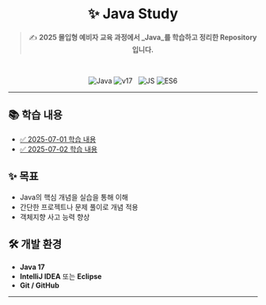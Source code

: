 <div align="center">

# ✨ Java Study

> ✍️ **2025 몰입형 예비자 교육 과정에서 _Java_를 학습하고 정리한 Repository입니다.**
<br>

![Java](https://img.shields.io/badge/Java-007396?style=for-the-badge&logo=Java&logoColor=white)
![v17](https://img.shields.io/badge/v17-000000?style=for-the-badge&logoColor=white) &nbsp;
![JS](https://img.shields.io/badge/JavaScript-F7DF1E?style=for-the-badge&logo=JavaScript&logoColor=black)
![ES6](https://img.shields.io/badge/ES6-000000?style=for-the-badge&logoColor=white)

</div>

---

## 📚 학습 내용

- [✅ 2025-07-01 학습 내용](https://github.com/Dotori0309/sm25java/blob/main/0701/0701.md)
- [✅ 2025-07-02 학습 내용](https://github.com/Dotori0309/sm25java/blob/main/0702/0702.md)

## ✨ 목표

- Java의 핵심 개념을 실습을 통해 이해
- 간단한 프로젝트나 문제 풀이로 개념 적용
- 객체지향 사고 능력 향상

## 🛠️ 개발 환경

- **Java 17**
- **IntelliJ IDEA** 또는 **Eclipse**
- **Git / GitHub**

---
